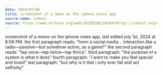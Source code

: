 ```yaml
---
date: 2024/07/06
title: screenshot of a memo on the iphone notes app
source-name: cohost
source: https://web.archive.org/web/20250106220244/https://cohost.org/quewon/post/7188126-p-style-font-size
---
```


screenshot of a memo on the iphone notes app, last edited july 1st, 2024 at 8:09 PM. the first paragraph reads: "hmm a social media... interaction like a radio—passive—but somehow active, as a game?" the second paragraph reads: "tap once—tap twice—tap thrice". third paragraph: "the purpose of a system is what it does" fourth paragraph: "i want to make you feel special and loved" last paragraph: "but why is it that i only ever fail and act selfishly"